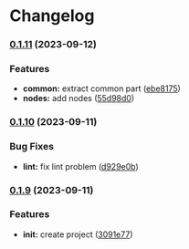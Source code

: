 # Changelog


### [0.1.11](https://github.com/yoshino-s/n8n-nodes-soar/compare/v0.1.10...v0.1.11) (2023-09-12)


### Features

* **common:** extract common part ([ebe8175](https://github.com/yoshino-s/n8n-nodes-soar/commit/ebe8175e72c9fc69919e910af50cbf6a98d3f10e))
* **nodes:** add nodes ([55d98d0](https://github.com/yoshino-s/n8n-nodes-soar/commit/55d98d039113bebd29cc23828ea0abc421998aaa))

### [0.1.10](https://github.com/yoshino-s/n8n-nodes-soar/compare/v0.1.9...v0.1.10) (2023-09-11)


### Bug Fixes

* **lint:** fix lint problem ([d929e0b](https://github.com/yoshino-s/n8n-nodes-soar/commit/d929e0b66dd111a7862836ddd68782449b43465b))

### [0.1.9](https://github.com/yoshino-s/n8n-nodes-soar/compare/v0.1.8...v0.1.9) (2023-09-11)


### Features

* **init:** create project ([3091e77](https://github.com/yoshino-s/n8n-nodes-soar/commit/3091e777ab0fc3207c74e7273141f2b588e98909))
